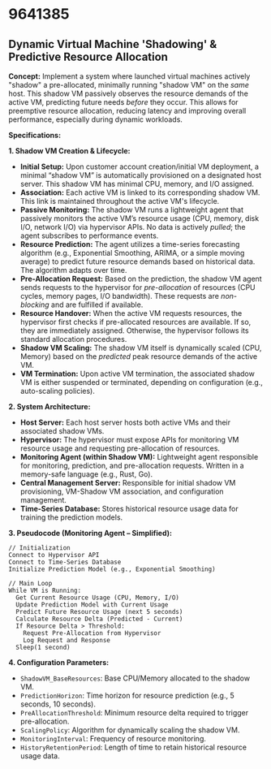 # 9641385

## Dynamic Virtual Machine 'Shadowing' & Predictive Resource Allocation

**Concept:** Implement a system where launched virtual machines actively "shadow" a pre-allocated, minimally running "shadow VM" on the *same* host. This shadow VM passively observes the resource demands of the active VM, predicting future needs *before* they occur. This allows for preemptive resource allocation, reducing latency and improving overall performance, especially during dynamic workloads.

**Specifications:**

**1. Shadow VM Creation & Lifecycle:**

*   **Initial Setup:** Upon customer account creation/initial VM deployment, a minimal “shadow VM” is automatically provisioned on a designated host server. This shadow VM has minimal CPU, memory, and I/O assigned.
*   **Association:** Each active VM is linked to its corresponding shadow VM. This link is maintained throughout the active VM's lifecycle.
*   **Passive Monitoring:** The shadow VM runs a lightweight agent that passively monitors the active VM’s resource usage (CPU, memory, disk I/O, network I/O) via hypervisor APIs. No data is actively *pulled*; the agent subscribes to performance events.
*   **Resource Prediction:** The agent utilizes a time-series forecasting algorithm (e.g., Exponential Smoothing, ARIMA, or a simple moving average) to predict future resource demands based on historical data.  The algorithm adapts over time.
*   **Pre-Allocation Request:**  Based on the prediction, the shadow VM agent sends requests to the hypervisor for *pre-allocation* of resources (CPU cycles, memory pages, I/O bandwidth). These requests are *non-blocking* and are fulfilled if available.
*   **Resource Handover:** When the active VM requests resources, the hypervisor first checks if pre-allocated resources are available. If so, they are immediately assigned. Otherwise, the hypervisor follows its standard allocation procedures.
*   **Shadow VM Scaling:** The shadow VM itself is dynamically scaled (CPU, Memory) based on the *predicted* peak resource demands of the active VM.
*   **VM Termination:** Upon active VM termination, the associated shadow VM is either suspended or terminated, depending on configuration (e.g., auto-scaling policies).

**2. System Architecture:**

*   **Host Server:** Each host server hosts both active VMs and their associated shadow VMs.
*   **Hypervisor:** The hypervisor must expose APIs for monitoring VM resource usage and requesting pre-allocation of resources.
*   **Monitoring Agent (within Shadow VM):** Lightweight agent responsible for monitoring, prediction, and pre-allocation requests.  Written in a memory-safe language (e.g., Rust, Go).
*   **Central Management Server:** Responsible for initial shadow VM provisioning, VM-Shadow VM association, and configuration management.
*   **Time-Series Database:** Stores historical resource usage data for training the prediction models.

**3.  Pseudocode (Monitoring Agent – Simplified):**

```pseudocode
// Initialization
Connect to Hypervisor API
Connect to Time-Series Database
Initialize Prediction Model (e.g., Exponential Smoothing)

// Main Loop
While VM is Running:
  Get Current Resource Usage (CPU, Memory, I/O)
  Update Prediction Model with Current Usage
  Predict Future Resource Usage (next 5 seconds)
  Calculate Resource Delta (Predicted - Current)
  If Resource Delta > Threshold:
    Request Pre-Allocation from Hypervisor
    Log Request and Response
  Sleep(1 second)
```

**4.  Configuration Parameters:**

*   `ShadowVM_BaseResources`: Base CPU/Memory allocated to the shadow VM.
*   `PredictionHorizon`: Time horizon for resource prediction (e.g., 5 seconds, 10 seconds).
*   `PreAllocationThreshold`: Minimum resource delta required to trigger pre-allocation.
*   `ScalingPolicy`:  Algorithm for dynamically scaling the shadow VM.
*   `MonitoringInterval`: Frequency of resource monitoring.
*   `HistoryRetentionPeriod`:  Length of time to retain historical resource usage data.